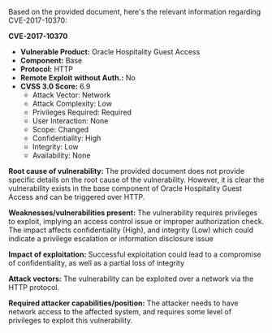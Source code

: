 Based on the provided document, here's the relevant information regarding CVE-2017-10370:

**CVE-2017-10370**
*   **Vulnerable Product:** Oracle Hospitality Guest Access
*   **Component:** Base
*   **Protocol:** HTTP
*   **Remote Exploit without Auth.:** No
*   **CVSS 3.0 Score:** 6.9
    *   Attack Vector: Network
    *   Attack Complexity: Low
    *   Privileges Required: Required
    *   User Interaction: None
    *   Scope: Changed
    *   Confidentiality: High
    *   Integrity: Low
    *   Availability: None

**Root cause of vulnerability:** The provided document does not provide specific details on the root cause of the vulnerability. However, it is clear the vulnerability exists in the base component of Oracle Hospitality Guest Access and can be triggered over HTTP.

**Weaknesses/vulnerabilities present:** The vulnerability requires privileges to exploit, implying an access control issue or improper authorization check. The impact affects confidentiality (High), and integrity (Low) which could indicate a privilege escalation or information disclosure issue

**Impact of exploitation:** Successful exploitation could lead to a compromise of confidentiality, as well as a partial loss of integrity

**Attack vectors:** The vulnerability can be exploited over a network via the HTTP protocol.

**Required attacker capabilities/position:**  The attacker needs to have network access to the affected system, and requires some level of privileges to exploit this vulnerability.